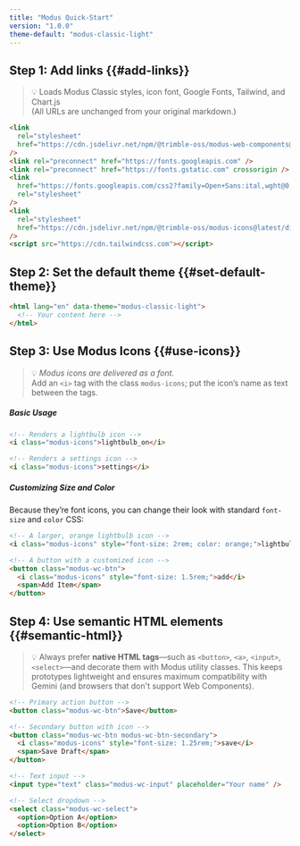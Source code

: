 ```yaml
---
title: "Modus Quick‑Start"
version: "1.0.0"
theme-default: "modus-classic-light"
---
```


## Step 1: Add links {{#add-links}}

> 💡 Loads Modus Classic styles, icon font, Google Fonts, Tailwind, and Chart.js  
> (All URLs are unchanged from your original markdown.)

```html
<link
  rel="stylesheet"
  href="https://cdn.jsdelivr.net/npm/@trimble-oss/modus-web-components@latest/dist/modus-wc-styles.css"
/>
<link rel="preconnect" href="https://fonts.googleapis.com" />
<link rel="preconnect" href="https://fonts.gstatic.com" crossorigin />
<link
  href="https://fonts.googleapis.com/css2?family=Open+Sans:ital,wght@0,300..800;1,300..800&display=swap"
  rel="stylesheet"
/>
<link
  rel="stylesheet"
  href="https://cdn.jsdelivr.net/npm/@trimble-oss/modus-icons@latest/dist/field-systems/fonts/modus-icons.css"
/>
<script src="https://cdn.tailwindcss.com"></script>
```

## Step 2: Set the default theme {{#set-default-theme}}

```html
<html lang="en" data-theme="modus-classic-light">
  <!-- Your content here -->
</html>
```

## Step 3: Use Modus Icons {{#use-icons}}

> 💡 _Modus icons are delivered as a font._  
> Add an `<i>` tag with the class `modus-icons`; put the icon’s name as text between the tags.

##### **Basic Usage**

```html
<!-- Renders a lightbulb icon -->
<i class="modus-icons">lightbulb_on</i>

<!-- Renders a settings icon -->
<i class="modus-icons">settings</i>
```

##### **Customizing Size and Color**

Because they’re font icons, you can change their look with standard `font-size` and `color` CSS:

```html
<!-- A larger, orange lightbulb icon -->
<i class="modus-icons" style="font-size: 2rem; color: orange;">lightbulb_on</i>

<!-- A button with a customized icon -->
<button class="modus-wc-btn">
  <i class="modus-icons" style="font-size: 1.5rem;">add</i>
  <span>Add Item</span>
</button>
```

## Step 4: Use semantic HTML elements {{#semantic-html}}

> 💡 Always prefer **native HTML tags**—such as `<button>`, `<a>`, `<input>`, `<select>`—and decorate them with Modus utility classes. This keeps prototypes lightweight and ensures maximum compatibility with Gemini (and browsers that don't support Web Components).

```html
<!-- Primary action button -->
<button class="modus-wc-btn">Save</button>

<!-- Secondary button with icon -->
<button class="modus-wc-btn modus-wc-btn-secondary">
  <i class="modus-icons" style="font-size: 1.25rem;">save</i>
  <span>Save Draft</span>
</button>

<!-- Text input -->
<input type="text" class="modus-wc-input" placeholder="Your name" />

<!-- Select dropdown -->
<select class="modus-wc-select">
  <option>Option A</option>
  <option>Option B</option>
</select>
```
